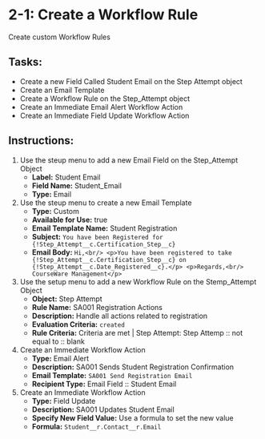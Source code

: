 # 2-1: Create a Workflow Rule

Create custom Workflow Rules

## Tasks:
- Create a new Field Called Student Email on the Step Attempt object
- Create an Email Template
- Create a Workflow Rule on the Step_Attempt object
- Create an Immediate Email Alert Workflow Action
- Create an Immediate Field Update Workflow Action



## Instructions:
1. Use the steup menu to add a new Email Field on the Step_Attempt Object
   - __Label:__ Student Email
   - __Field Name:__ Student_Email
   - __Type:__ Email
2. Use the steup menu to create a new Email Template
   - __Type:__ Custom
   - __Available for Use:__ true
   - __Email Template Name:__ Student Registration
   - __Subject:__ ```You have been Registered for {!Step_Attempt__c.Certification_Step__c}```
   - __Email Body:__ ```Hi,<br/> <p>You have been registered to take {!Step_Attempt__c.Certification_Step__c} on {!Step_Attempt__c.Date_Registered__c}.</p> <p>Regards,<br/> CourseWare Management</p>```
3. Use the setup menu to add a new Workflow Rule on the Stemp_Attempt Object
   - __Object:__ Step Attempt
   - __Rule Name:__ SA001 Registration Actions
   - __Description:__ Handle all actions related to registration
   - __Evaluation Criteria:__ ```created ```
   - __Rule Criteria:__ Criteria are met |  Step Attempt: Step Attemp  :: not equal to :: blank
4. Create an Immediate Workflow Action
   - __Type:__ Email Alert
   - __Description:__ SA001 Sends Student Registration Confirmation
   - __Email Template:__ ```SA001 Send Registration Email```
   - __Recipient Type:__ Email Field :: Student Email
5. Create an Immediate Workflow Action
   - __Type:__ Field Update
   - __Description:__ SA001 Updates Student Email
   - __Specify New Field Value:__ Use a formula to set the new value
   - __Formula:__ ``` Student__r.Contact__r.Email ```


